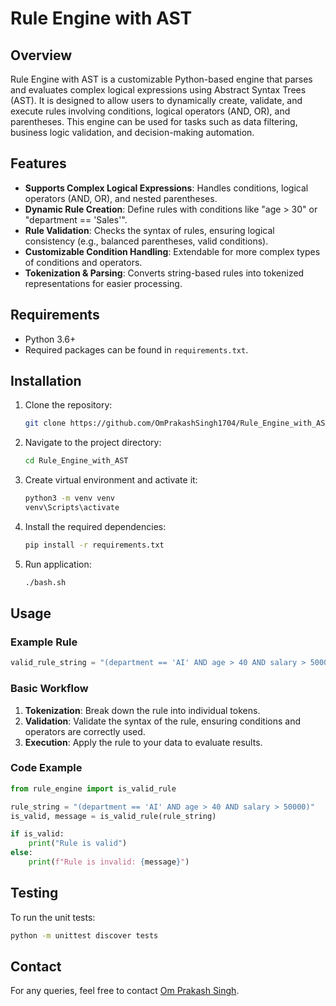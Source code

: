 # Rule Engine with AST

## Overview

Rule Engine with AST is a customizable Python-based engine that parses and evaluates complex logical expressions using Abstract Syntax Trees (AST). It is designed to allow users to dynamically create, validate, and execute rules involving conditions, logical operators (AND, OR), and parentheses. This engine can be used for tasks such as data filtering, business logic validation, and decision-making automation.

## Features

- **Supports Complex Logical Expressions**: Handles conditions, logical operators (AND, OR), and nested parentheses.
- **Dynamic Rule Creation**: Define rules with conditions like "age > 30" or "department == 'Sales'".
- **Rule Validation**: Checks the syntax of rules, ensuring logical consistency (e.g., balanced parentheses, valid conditions).
- **Customizable Condition Handling**: Extendable for more complex types of conditions and operators.
- **Tokenization & Parsing**: Converts string-based rules into tokenized representations for easier processing.

## Requirements

- Python 3.6+
- Required packages can be found in `requirements.txt`.

## Installation

1. Clone the repository:

   ```bash
   git clone https://github.com/OmPrakashSingh1704/Rule_Engine_with_AST.git
   ```

2. Navigate to the project directory:

   ```bash
   cd Rule_Engine_with_AST
   ```

3. Create virtual environment and activate it:

   ```bash
   python3 -m venv venv
   venv\Scripts\activate
   ```

4. Install the required dependencies:
   ```bash
   pip install -r requirements.txt
   ```
6. Run application:

   ```bash
   ./bash.sh
   ```

## Usage

### Example Rule

```python
valid_rule_string = "(department == 'AI' AND age > 40 AND salary > 50000 AND prior_years_experience < 5)"
```

### Basic Workflow

1. **Tokenization**: Break down the rule into individual tokens.
2. **Validation**: Validate the syntax of the rule, ensuring conditions and operators are correctly used.
3. **Execution**: Apply the rule to your data to evaluate results.

### Code Example

```python
from rule_engine import is_valid_rule

rule_string = "(department == 'AI' AND age > 40 AND salary > 50000)"
is_valid, message = is_valid_rule(rule_string)

if is_valid:
    print("Rule is valid")
else:
    print(f"Rule is invalid: {message}")
```

## Testing

To run the unit tests:

```bash
python -m unittest discover tests
```

## Contact

For any queries, feel free to contact [Om Prakash Singh](mailto:thakur.omprakashsingh1704@gmail.com).
